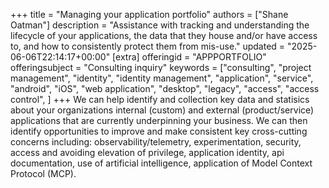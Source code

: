 +++
title = "Managing your application portfolio"
authors = ["Shane Oatman"]
description = "Assistance with tracking and understanding the lifecycle of your applications, the data that they house and/or have access to, and how to consistently protect them from mis-use."
updated = "2025-06-06T22:14:17+00:00"
[extra]
offeringid = "APPPORTFOLIO"
offeringsubject = "Consulting inquiry"
keywords = ["consulting", "project management", "identity", "identity management", "application", "service", "android", "iOS", "web application", "desktop", "legacy", "access", "access control", ]
+++
We can help identify and collection key data and statisics about your organizations internal (custom) and external (product/service) applications that are currently underpinning your business.  We can then identify opportunities to improve and make consistent key cross-cutting concerns including: observability/telemetry, experimentation, security, access and avoiding elevation of privilege, application identity, api documentation, use of artificial intelligence, application of Model Context Protocol (MCP).
